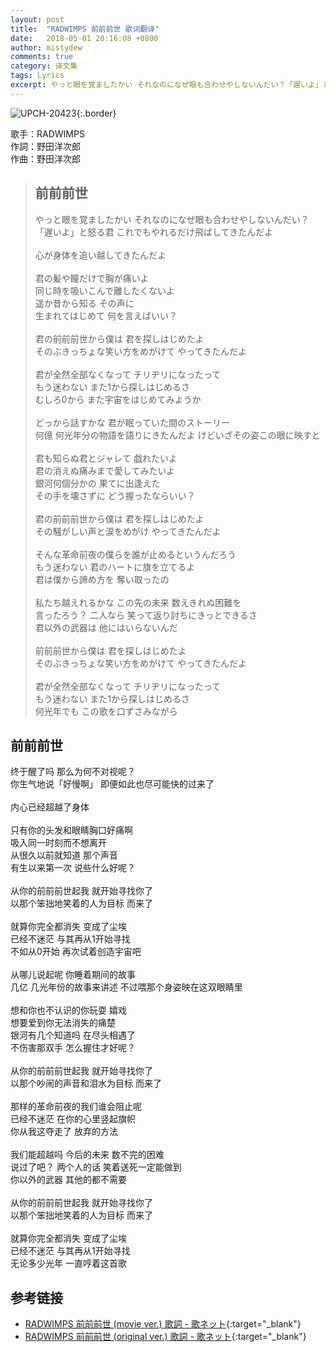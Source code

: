 ```yaml
---
layout: post
title:  "RADWIMPS 前前前世 歌词翻译"
date:   2018-05-01 20:16:08 +0800
author: mistydew
comments: true
category: 译文集
tags: Lyrics
excerpt: やっと眼を覚ましたかい それなのになぜ眼も合わせやしないんだい？「遅いよ」と怒る君 これでもやれるだけ飛ばしてきたんだよ。
---
```

![UPCH-20423](https://is3-ssl.mzstatic.com/image/thumb/Music118/v4/ae/1d/0e/ae1d0e28-3c2f-b977-1b06-7909397e2fea/source/600x600bb.jpg){:.border}

歌手：RADWIMPS<br>
作詞：野田洋次郎<br>
作曲：野田洋次郎

<blockquote class="lyric-original">
  <h2>前前前世</h2>
  <p>
    やっと眼を覚ましたかい それなのになぜ眼も合わせやしないんだい？<br>
    「遅いよ」と怒る君 これでもやれるだけ飛ばしてきたんだよ<br>
    <br>
    心が身体を追い越してきたんだよ<br>
    <br>
    君の髪や瞳だけで胸が痛いよ<br>
    同じ時を吸いこんで離したくないよ<br>
    遥か昔から知る その声に<br>
    生まれてはじめて 何を言えばいい？<br>
    <br>
    君の前前前世から僕は 君を探しはじめたよ<br>
    そのぶきっちょな笑い方をめがけて やってきたんだよ<br>
    <br>
    君が全然全部なくなって チリヂリになったって<br>
    もう迷わない また1から探しはじめるさ<br>
    むしろ0から また宇宙をはじめてみようか<br>
    <br>
    どっから話すかな 君が眠っていた間のストーリー<br>
    何億 何光年分の物語を語りにきたんだよ けどいざその姿この眼に映すと<br>
    <br>
    君も知らぬ君とジャレて 戯れたいよ<br>
    君の消えぬ痛みまで愛してみたいよ<br>
    銀河何個分かの 果てに出逢えた<br>
    その手を壊さずに どう握ったならいい？<br>
    <br>
    君の前前前世から僕は 君を探しはじめたよ<br>
    その騒がしい声と涙をめがけ やってきたんだよ<br>
    <br>
    そんな革命前夜の僕らを誰が止めるというんだろう<br>
    もう迷わない 君のハートに旗を立てるよ<br>
    君は僕から諦め方を 奪い取ったの<br>
    <br>
    私たち越えれるかな この先の未来 数えきれぬ困難を<br>
    言ったろう？ 二人なら 笑って返り討ちにきっとできるさ<br>
    君以外の武器は 他にはいらないんだ<br>
    <br>
    前前前世から僕は 君を探しはじめたよ<br>
    そのぶきっちょな笑い方をめがけて やってきたんだよ<br>
    <br>
    君が全然全部なくなって チリヂリになったって<br>
    もう迷わない また1から探しはじめるさ<br>
    何光年でも この歌を口ずさみながら
  </p>
</blockquote>

<div class="lyric-translation">
  <h2>前前前世</h2>
  <p>
    终于醒了吗 那么为何不对视呢？<br>
    你生气地说「好慢啊」 即便如此也尽可能快的过来了<br>
    <br>
    内心已经超越了身体<br>
    <br>
    只有你的头发和眼睛胸口好痛啊<br>
    吸入同一时刻而不想离开<br>
    从很久以前就知道 那个声音<br>
    有生以来第一次 说些什么好呢？<br>
    <br>
    从你的前前前世起我 就开始寻找你了<br>
    以那个笨拙地笑着的人为目标 而来了<br>
    <br>
    就算你完全都消失 变成了尘埃<br>
    已经不迷茫 与其再从1开始寻找<br>
    不如从0开始 再次试着创造宇宙吧<br>
    <br>
    从哪儿说起呢 你睡着期间的故事<br>
    几亿 几光年份的故事来讲述 不过喂那个身姿映在这双眼睛里<br>
    <br>
    想和你也不认识的你玩耍 嬉戏<br>
    想要爱到你无法消失的痛楚<br>
    银河有几个知道吗 在尽头相遇了<br>
    不伤害那双手 怎么握住才好呢？<br>
    <br>
    从你的前前前世起我 就开始寻找你了<br>
    以那个吵闹的声音和泪水为目标 而来了<br>
    <br>
    那样的革命前夜的我们谁会阻止呢<br>
    已经不迷茫 在你的心里竖起旗帜<br>
    你从我这夺走了 放弃的方法<br>
    <br>
    我们能超越吗 今后的未来 数不完的困难<br>
    说过了吧？ 两个人的话 笑着送死一定能做到<br>
    你以外的武器 其他的都不需要<br>
    <br>
    从你的前前前世起我 就开始寻找你了<br>
    以那个笨拙地笑着的人为目标 而来了<br>
    <br>
    就算你完全都消失 变成了尘埃<br>
    已经不迷茫 与其再从1开始寻找<br>
    无论多少光年 一直哼着这首歌
  </p>
</div>

## 参考链接

* [RADWIMPS 前前前世 (movie ver.) 歌詞 - 歌ネット](https://www.uta-net.com/song/211495/){:target="_blank"}
* [RADWIMPS 前前前世 (original ver.) 歌詞 - 歌ネット](https://www.uta-net.com/song/211993){:target="_blank"}
